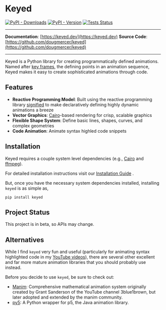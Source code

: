 # Keyed

[![PyPI - Downloads](https://img.shields.io/pypi/dw/keyed)](https://pypistats.org/packages/keyed)
[![PyPI - Version](https://img.shields.io/pypi/v/keyed)](https://pypi.org/project/keyed/)
[![Tests Status](https://github.com/dougmercer/keyed/actions/workflows/tests.yml/badge.svg)](https://github.com/dougmercer/keyed/actions/workflows/tests.yml?query=branch%3Amain)

---

**Documentation**: [https://keyed.dev](https://keyed.dev)
**Source Code**: [https://github.com/dougmercer/keyed](https://github.com/dougmercer/keyed)

---

Keyed is a Python library for creating programmatically defined animations. Named after [key frames](https://en.wikipedia.org/wiki/Key_frame), the defining points in an animation sequence, Keyed makes it easy to create sophisticated animations through code.

## Features

- **Reactive Programming Model**: Built using the reactive programming library [signified](https://github.com/dougmercer/signified) to make declaratively defining highly dynamic animations a breeze
- **Vector Graphics**: [Cairo](https://www.cairographics.org)-based rendering for crisp, scalable graphics
- **Flexible Shape System**: Define basic lines, shapes, curves, and complex geometries
- **Code Animation**: Animate syntax highled code snippets

## Installation

Keyed requires a couple system level dependencies (e.g., [Cairo](https://www.cairographics.org/download/) and [ffmpeg](https://www.ffmpeg.org/)).

For detailed installation instructions visit our [Installation Guide](https://keyed.dev/install)
.

But, once you have the necessary system dependencies installed, installing `keyed` is as simple as,

```console
pip install keyed
```

## Project Status

This project is in beta, so APIs may change.

## Alternatives
While I find `keyed` very fun and useful (particularly for animating syntax highlighted code in my [YouTube videos](https://youtube.com/@dougmercer)), there are several other excellent and far more mature animation libraries that you should probably use instead.

Before you decide to use `keyed`, be sure to check out:

* [Manim](https://manim.community): Comprehensive mathematical animation system originally created by Grant Sanderson of the YouTube channel 3blue1brown, but later adopted and extended by the manim community.
* [py5](https://py5coding.org): A Python wrapper for p5, the Java animation library.
